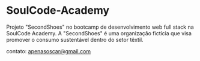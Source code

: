 # SoulCode-Academy
Projeto "SecondShoes" no bootcamp de desenvolvimento web full stack na SoulCode Academy.
A "SecondShoes" é uma organização fictícia que visa promover o consumo sustentável dentro do setor têxtil.

contato: apenasoscar@gmail.com
